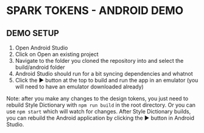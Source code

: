 # SPARK TOKENS - ANDROID DEMO

## DEMO SETUP

1. Open Android Studio
2. Click on Open an existing project
3. Navigate to the folder you cloned the repository into and select the build/android folder
4. Android Studio should run for a bit syncing dependencies and whatnot
5. Click the ▶️ button at the top to build and run the app in an emulator (you will need to have an emulator downloaded already)

Note: after you make any changes to the design tokens, you just need to rebuild Style Dictionary with `npm run build` in the root directory. Or you can use `npm start` which will watch for changes. After Style Dictionary builds, you can rebuild the Android application by clicking the ▶️ button in Android Studio.
